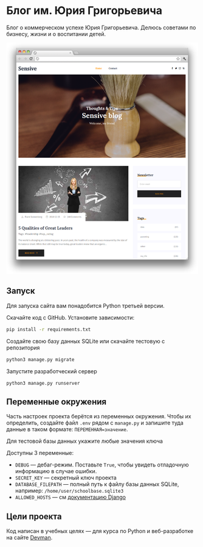 # Блог им. Юрия Григорьевича

Блог о коммерческом успехе Юрия Григорьевича. Делюсь советами по бизнесу, жизни и о воспитании детей.

![Скриншот](screenshots/site.png)

## Запуск

Для запуска сайта вам понадобится Python третьей версии.

Скачайте код с GitHub. Установите зависимости:

```sh
pip install -r requirements.txt
```

Создайте свою базу данных SQLite или скачайте тестовую с репозитория

```sh
python3 manage.py migrate
```

Запустите разработческий сервер

```
python3 manage.py runserver
```

## Переменные окружения

Часть настроек проекта берётся из переменных окружения. Чтобы их определить, создайте файл `.env` рядом с `manage.py` и запишите туда данные в таком формате: `ПЕРЕМЕННАЯ=значение`.

Для тестовой базы данных укажите любые значения ключа

Доступны 3 переменные:
- `DEBUG` — дебаг-режим. Поставьте `True`, чтобы увидеть отладочную информацию в случае ошибки.
- `SECRET_KEY` — секретный ключ проекта
- `DATABASE_FILEPATH` — полный путь к файлу базы данных SQLite, например: `/home/user/schoolbase.sqlite3`
- `ALLOWED_HOSTS` — см [документацию Django](https://docs.djangoproject.com/en/3.1/ref/settings/#allowed-hosts)


## Цели проекта

Код написан в учебных целях — для курса по Python и веб-разработке на сайте [Devman](https://dvmn.org).


